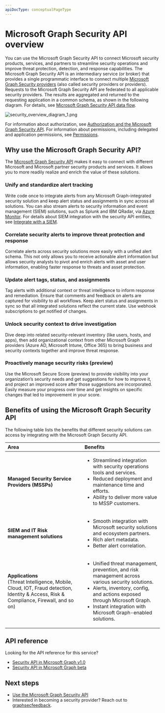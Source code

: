 ```yaml
---
apiDocType: conceptualPageType
---
```

# Microsoft Graph Security API overview

You can use the Microsoft Graph Security API to connect Microsoft security products, services, and partners to streamline security operations and improve threat protection, detection, and response capabilities. The Microsoft Graph Security API is an intermediary service (or broker) that provides a single programmatic interface to connect multiple [Microsoft Graph Security providers](../api-reference/v1.0/resources/securityvendorinformation.md) (also called security providers or providers). Requests to the Microsoft Graph Security API are federated to all applicable security providers. The results are aggregated and returned to the requesting application in a common schema, as shown in the following diagram. For details, see [Microsoft Graph Security API data flow](security-dataflow.md).

![security_overview_diagram_1.png](./images/security_overview_diagram_1.png)

For information about authorization, see [Authorization and the Microsoft Graph Security API](security-authorization.md). For information about permissions, including delegated and application permissions, see [Permissions](permissions_reference.md#security-permissions).

## Why use the Microsoft Graph Security API?

The [Microsoft Graph Security API](../api-reference/v1.0/resources/security-api-overview.md) makes it easy to connect with different Microsoft and Microsoft partner security products and services. It allows you to more readily realize and enrich the value of these solutions.

### Unify and standardize alert tracking

Write code once to integrate alerts from any Microsoft Graph-integrated security solution and keep alert status and assignments in sync across all solutions. You can also stream alerts to security information and event management (SIEM) solutions, such as Splunk and IBM QRadar, via [Azure Monitor](https://docs.microsoft.com/en-us/azure/monitoring-and-diagnostics/monitor-stream-monitoring-data-event-hubs#what-can-i-do-with-the-monitoring-data-being-sent-to-my-event-hub). For details about SIEM integration with the security API entities, see [Integrate with a SIEM](security_siemintegration.md).

### Correlate security alerts to improve threat protection and response

Correlate alerts across security solutions more easily with a unified alert schema. This not only allows you to receive actionable alert information but allows security analysts to pivot and enrich alerts with asset and user information, enabling faster response to threats and asset protection.  

### Update alert tags, status, and assignments

Tag alerts with additional context or threat intelligence to inform response and remediation. Ensure that comments and feedback on alerts are captured for visibility to all workflows. Keep alert status and assignments in sync so that all integrated solutions reflect the current state. Use webhook subscriptions to get notified of changes.  

### Unlock security context to drive investigation

Dive deep into related security-relevant inventory (like users, hosts, and apps), then add organizational context from other Microsoft Graph providers (Azure AD, Microsoft Intune, Office 365) to bring business and security contexts together and improve threat response.

### Proactively manage security risks (preview)

Use the Microsoft Secure Score (preview) to provide visibility into your organization’s security needs and get suggestions for how to improve it, and project an improved score after those suggestions are incorporated. Easily measure your progress over time and get insights on specific changes that led to improvement in your score.

## Benefits of using the Microsoft Graph Security API

The following table lists the benefits that different security solutions can access by integrating with the Microsoft Graph Security API.  

|**Area**     | **Benefits**|
|:---------------|:---------|
|**Managed Security Service Providers (MSSPs)**|<ul><li>Streamlined integration with security operations tools and services.</li> <li>Reduced deployment and maintenance time and efforts.</li> <li>Ability to deliver more value to MSSP customers.</li></ul>|
|**SIEM and IT Risk management solutions**|<ul><li>Smooth integration with Microsoft security solutions and ecosystem partners.</li> <li>Rich alert metadata.</li> <li>Better alert correlation.</li></ul>|
|**Applications** <br>(Threat Intelligence, Mobile, Cloud, IOT, Fraud detection, Identity & Access, Risk & Compliance, Firewall, and so on)|<ul><li>Unified threat management, prevention, and risk management across various security solutions.</li> <li>Alerts, inventory, config, and actions exposed through Microsoft Graph.</li> <li>Instant integration with Microsoft Graph-enabled solutions.</li></ul>|

## API reference
Looking for the API reference for this service?

- [Security API in Microsoft Graph v1.0](../api-reference/v1.0/resources/security-api-overview.md)
- [Security API in Microsoft Graph beta](../api-reference/beta/resources/security-api-overview.md)

## Next steps

- [Use the Microsoft Graph Security API](../api-reference/v1.0/resources/security-api-overview.md)
- Interested in becoming a security provider? Reach out to [graphsecfeedback](mailto:graphsecfeedback@microsoft.com).
